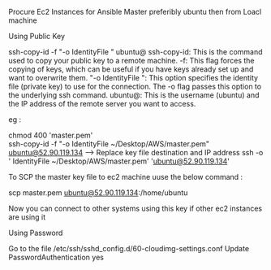 Procure Ec2 Instances for Ansible Master preferibly ubuntu then from Loacl machine 

Using Public Key

ssh-copy-id -f "-o IdentityFile <PATH TO PEM FILE>" ubuntu@<INSTANCE-PUBLIC-IP>
ssh-copy-id: This is the command used to copy your public key to a remote machine.
-f: This flag forces the copying of keys, which can be useful if you have keys already set up and want to overwrite them.
"-o IdentityFile ": This option specifies the identity file (private key) to use for the connection. The -o flag passes this option to the underlying ssh command.
ubuntu@: This is the username (ubuntu) and the IP address of the remote server you want to access.

eg : 

chmod 400 'master.pem'  
ssh-copy-id -f "-o IdentityFile ~/Desktop/AWS/master.pem" ubuntu@52.90.119.134 --> Replace key file destination and IP address 
ssh -o ' IdentityFile ~/Desktop/AWS/master.pem' 'ubuntu@52.90.119.134'   

To SCP the master key file to ec2 machine uuse the below command : 

scp master.pem ubuntu@52.90.119.134:/home/ubuntu 

Now you can connect to other systems using this key if other ec2 instances are using it 

Using Password

Go to the file /etc/ssh/sshd_config.d/60-cloudimg-settings.conf
Update PasswordAuthentication yes